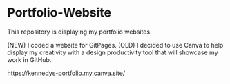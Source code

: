 # Portfolio-Website
This repository is displaying my portfolio websites.

(NEW) I coded a website for GitPages.
(OLD) I decided to use Canva to help display my creativity with a design productivity tool that will showcase my work in GitHub.

https://kennedys-portfolio.my.canva.site/
